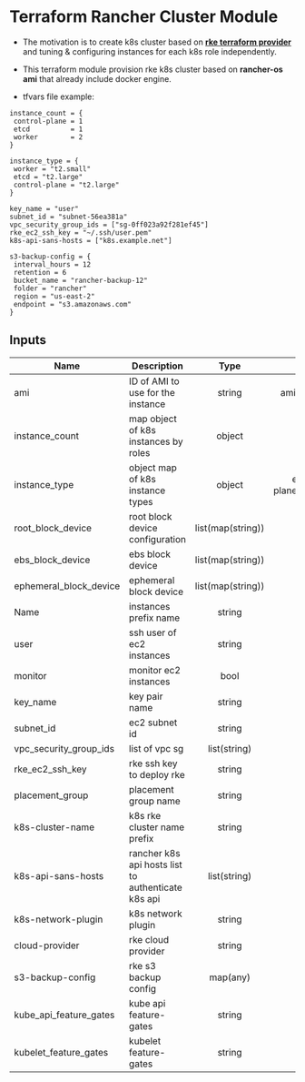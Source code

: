 # Terraform Rancher Cluster Module #  

* The motivation is to create k8s cluster based on [__rke terraform provider__](https://github.com/rancher/terraform-provider-rke/) and tuning & configuring instances for each k8s role independently.     

* This terraform module provision rke k8s cluster based on __rancher-os ami__ that already include docker engine.    

 * tfvars  file example:
 ```
instance_count = {
  control-plane = 1
  etcd          = 1
  worker        = 2
}

instance_type = {
  worker = "t2.small"
  etcd = "t2.large"
  control-plane = "t2.large"
}

key_name = "user"
subnet_id = "subnet-56ea381a"
vpc_security_group_ids = ["sg-0ff023a92f281ef45"]
rke_ec2_ssh_key = "~/.ssh/user.pem"
k8s-api-sans-hosts = ["k8s.example.net"]

s3-backup-config = {
  interval_hours = 12
  retention = 6
  bucket_name = "rancher-backup-12"
  folder = "rancher"
  region = "us-east-2"
  endpoint = "s3.amazonaws.com"
}
```

## Inputs

| Name | Description | Type | Default | Required |
|------|-------------|:----:|:-----:|:-----:|
| ami | ID of AMI to use for the instance | string | ami-002ab867b8b8591d5 | yes |
|instance_count | map object of k8s instances by roles | object | etcd=1,control-plane=1,worker=1 | yes |
|instance_type | object map of k8s instance types | object | etcd=t2.large,control-plane=t2.large,worker=t2.large | yes|
|root_block_device | root block device configuration | list(map(string)) | no | no |
|ebs_block_device | ebs block device | list(map(string)) | no | no |
|ephemeral_block_device| ephemeral block device |  list(map(string)) | no | no |
| Name | instances prefix name | string | rancher | yes |
| user | ssh user of ec2 instances | string | rancher | yes|
|monitor | monitor ec2 instances | bool | true | no|
|key_name| key pair name | string | no | yes |
|subnet_id | ec2 subnet id| string | no | yes |
|vpc_security_group_ids | list of vpc sg | list(string) | no | yes|
|rke_ec2_ssh_key| rke ssh key to deploy rke | string | no | yes |
|placement_group | placement group name | string | no | yes |
|k8s-cluster-name| k8s rke cluster name prefix | string | rancher | no |
|k8s-api-sans-hosts | rancher k8s api hosts list to authenticate k8s api | list(string)| no | yes |
|k8s-network-plugin| k8s network plugin | string | canal | yes |
|cloud-provider| rke cloud provider | string | aws | yes|
|s3-backup-config| rke s3 backup config | map(any) | no | yes|
|kube_api_feature_gates| kube api feature-gates| string | no | no | 
|kubelet_feature_gates | kubelet feature-gates| string | no | no |

